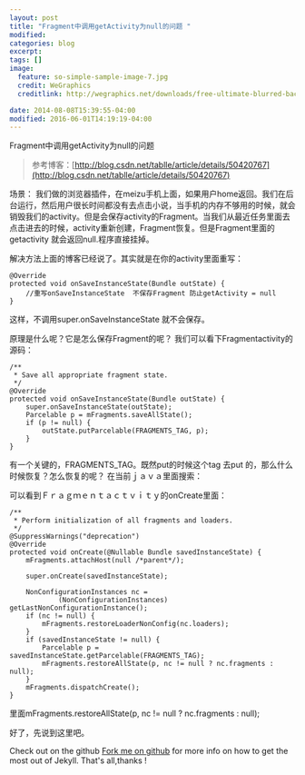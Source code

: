 ```yaml
---
layout: post
title: "Fragment中调用getActivity为null的问题 "
modified:
categories: blog
excerpt:
tags: []
image:
  feature: so-simple-sample-image-7.jpg
  credit: WeGraphics
  creditlink: http://wegraphics.net/downloads/free-ultimate-blurred-background-pack/

date: 2014-08-08T15:39:55-04:00
modified: 2016-06-01T14:19:19-04:00
---
```

Fragment中调用getActivity为null的问题

> 参考博客：[http://blog.csdn.net/tablle/article/details/50420767](http://blog.csdn.net/tablle/article/details/50420767)

场景：
我们做的浏览器插件，在meizu手机上面，如果用户home返回。我们在后台运行，然后用户很长时间都没有去点击小说，当手机的内存不够用的时候，就会销毁我们的activity。但是会保存activity的Fragment。当我们从最近任务里面去点击进去的时候，activity重新创建，Fragment恢复。但是Fragment里面的getactivity 就会返回null.程序直接挂掉。

解决方法上面的博客已经说了。其实就是在你的activity里面重写：

    @Override
    protected void onSaveInstanceState(Bundle outState) {
        //重写onSaveInstanceState  不保存Fragment 防止getActivity = null
    }

这样，不调用super.onSaveInstanceState 就不会保存。

原理是什么呢？它是怎么保存Fragment的呢？
我们可以看下Fragmentactivity的源码：

    /**
     * Save all appropriate fragment state.
     */
    @Override
    protected void onSaveInstanceState(Bundle outState) {
        super.onSaveInstanceState(outState);
        Parcelable p = mFragments.saveAllState();
        if (p != null) {
            outState.putParcelable(FRAGMENTS_TAG, p);
        }
    }

有一个关键的，FRAGMENTS_TAG。既然put的时候这个tag 去put 的，那么什么时候恢复？怎么恢复的呢？
在当前ｊａｖａ里面搜索：

可以看到Ｆｒａｇｍｅｎｔａｃｔｖｉｔｙ的onCreate里面：

    /**
     * Perform initialization of all fragments and loaders.
     */
    @SuppressWarnings("deprecation")
    @Override
    protected void onCreate(@Nullable Bundle savedInstanceState) {
        mFragments.attachHost(null /*parent*/);

        super.onCreate(savedInstanceState);

        NonConfigurationInstances nc =
                (NonConfigurationInstances) getLastNonConfigurationInstance();
        if (nc != null) {
            mFragments.restoreLoaderNonConfig(nc.loaders);
        }
        if (savedInstanceState != null) {
            Parcelable p = savedInstanceState.getParcelable(FRAGMENTS_TAG);
            mFragments.restoreAllState(p, nc != null ? nc.fragments : null);
        }
        mFragments.dispatchCreate();
    }

里面mFragments.restoreAllState(p, nc != null ? nc.fragments : null);

好了，先说到这里吧。














Check out on the github [Fork me on github][Tomas' Yu] for more info on how to get the most out of Jekyll. That's all,thanks !

[Tomas' Yu]: https://github.com/TomasYu/blogs
[Tomas' Yu]: https://github.com/TomasYu/blogs